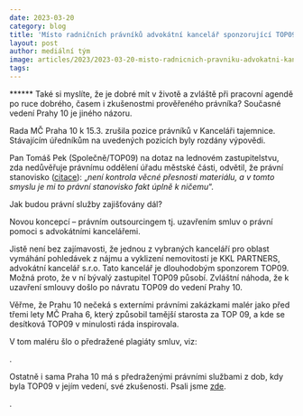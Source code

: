 ```yaml
---
date: 2023-03-20
category: blog
title: 'Místo radničních právníků advokátní kancelář sponzorující TOP09'
layout: post
author: mediální tým
image: articles/2023/2023-03-20-misto-radnicnich-pravniku-advokatni-kancelar-sponzorujici-top09.jpg
tags:
---
```


****** Také si myslíte, že je dobré mít v životě a zvláště při pracovní agendě po ruce dobrého, časem i zkušenostmi prověřeného právníka? Současné vedení Prahy 10 je jiného názoru.

Rada MČ Praha 10 k 15.3. zrušila pozice právníků v Kanceláři tajemnice. Stávajícím úředníkům na uvedených pozicích byly rozdány výpovědi.

Pan Tomáš Pek (Společně/TOP09) na dotaz na lednovém zastupitelstvu, zda nedůvěřuje právnímu oddělení úřadu městské části, odvětil, že právní stanovisko ([citace](https://praha10.cz/Portals/0/docs/RaZ/steno/s2022-2026/steno_2_ZMC_30_1_2023.pdf?ver=2023-02-07-102910-097)): „_není kontrola věcné přesnosti materiálu, a v tomto smyslu je mi to právní stanovisko fakt úplně k ničemu_“.

Jak budou právní služby zajišťovány dál?

Novou koncepcí – právním outsourcingem tj. uzavřením smluv o právní pomoci s advokátními kancelářemi.

Jistě není bez zajímavosti, že jednou z vybraných kanceláří pro oblast vymáhání pohledávek z nájmu a vyklizení nemovitostí je KKL PARTNERS, advokátní kancelář s.r.o. Tato kancelář je dlouhodobým sponzorem TOP09. Možná proto, že v ní bývalý zastupitel TOP09 působí. Zvláštní náhoda, že k uzavření smlouvy došlo po návratu TOP09 do vedení Prahy 10.

Věřme, že Prahu 10 nečeká s externími právními zakázkami malér jako před třemi lety MČ Praha 6, který způsobil tamější starosta za TOP 09, a kde se desítková TOP09 v minulosti ráda inspirovala.

V tom maléru šlo o předražené plagiáty smluv, viz:



.

Ostatně i sama Praha 10 má s předraženými právními službami z dob, kdy byla TOP09 v jejím vedení, své zkušenosti. Psali jsme [zde](https://pirati10.cz/jsou-castky-za-pravni-sluzby-opravnene/).

.
